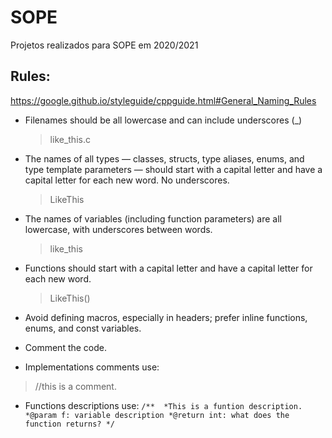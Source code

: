 # SOPE
Projetos realizados para SOPE em 2020/2021

## Rules:
https://google.github.io/styleguide/cppguide.html#General_Naming_Rules
 - Filenames should be all lowercase and can include underscores (_)
    > like_this.c
 - The names of all types — classes, structs, type aliases, enums, and type template parameters — should start with a capital letter and have a capital letter for each new word. No underscores.
    > LikeThis
 - The names of variables (including function parameters) are all lowercase, with underscores between words.
    > like_this
 - Functions should start with a capital letter and have a capital letter for each new word.
    > LikeThis()

 - Avoid defining macros, especially in headers; prefer inline functions, enums, and const variables.

 - Comment the code. 
 - Implementations comments use:
  > //this is a comment. 
 - Functions descriptions use:
  ` /** 
     *This is a funtion description.
     *@param f: variable description
     *@return int: what does the function returns?
   */ `
   
   



